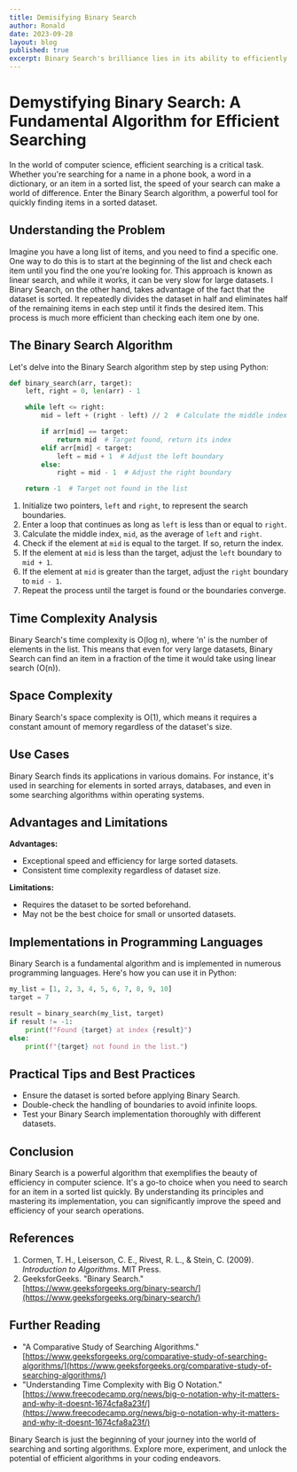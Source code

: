 ```yaml
---
title: Demisifying Binary Search
author: Ronald
date: 2023-09-28
layout: blog
published: true
excerpt: Binary Search's brilliance lies in its ability to efficiently reduce the search space by half in each iteration, resulting in a remarkably fast search process for large datasets.
---
```


# Demystifying Binary Search: A Fundamental Algorithm for Efficient Searching

In the world of computer science, efficient searching is a critical task. Whether you're searching for a name in a phone book, a word in a dictionary, or an item in a sorted list, the speed of your search can make a world of difference. Enter the Binary Search algorithm, a powerful tool for quickly finding items in a sorted dataset.

## Understanding the Problem

Imagine you have a long list of items, and you need to find a specific one. One way to do this is to start at the beginning of the list and check each item until you find the one you're looking for. This approach is known as linear search, and while it works, it can be very slow for large datasets.
l
Binary Search, on the other hand, takes advantage of the fact that the dataset is sorted. It repeatedly divides the dataset in half and eliminates half of the remaining items in each step until it finds the desired item. This process is much more efficient than checking each item one by one.

## The Binary Search Algorithm

Let's delve into the Binary Search algorithm step by step using Python:

```python
def binary_search(arr, target):
    left, right = 0, len(arr) - 1

    while left <= right:
        mid = left + (right - left) // 2  # Calculate the middle index

        if arr[mid] == target:
            return mid  # Target found, return its index
        elif arr[mid] < target:
            left = mid + 1  # Adjust the left boundary
        else:
            right = mid - 1  # Adjust the right boundary

    return -1  # Target not found in the list
```

1. Initialize two pointers, `left` and `right`, to represent the search boundaries.
2. Enter a loop that continues as long as `left` is less than or equal to `right`.
3. Calculate the middle index, `mid`, as the average of `left` and `right`.
4. Check if the element at `mid` is equal to the target. If so, return the index.
5. If the element at `mid` is less than the target, adjust the `left` boundary to `mid + 1`.
6. If the element at `mid` is greater than the target, adjust the `right` boundary to `mid - 1`.
7. Repeat the process until the target is found or the boundaries converge.

## Time Complexity Analysis

Binary Search's time complexity is O(log n), where 'n' is the number of elements in the list. This means that even for very large datasets, Binary Search can find an item in a fraction of the time it would take using linear search (O(n)).

## Space Complexity

Binary Search's space complexity is O(1), which means it requires a constant amount of memory regardless of the dataset's size.

## Use Cases

Binary Search finds its applications in various domains. For instance, it's used in searching for elements in sorted arrays, databases, and even in some searching algorithms within operating systems.

## Advantages and Limitations

**Advantages:**

- Exceptional speed and efficiency for large sorted datasets.
- Consistent time complexity regardless of dataset size.

**Limitations:**

- Requires the dataset to be sorted beforehand.
- May not be the best choice for small or unsorted datasets.

## Implementations in Programming Languages

Binary Search is a fundamental algorithm and is implemented in numerous programming languages. Here's how you can use it in Python:

```python
my_list = [1, 2, 3, 4, 5, 6, 7, 8, 9, 10]
target = 7

result = binary_search(my_list, target)
if result != -1:
    print(f"Found {target} at index {result}")
else:
    print(f"{target} not found in the list.")
```

## Practical Tips and Best Practices

- Ensure the dataset is sorted before applying Binary Search.
- Double-check the handling of boundaries to avoid infinite loops.
- Test your Binary Search implementation thoroughly with different datasets.

## Conclusion

Binary Search is a powerful algorithm that exemplifies the beauty of efficiency in computer science. It's a go-to choice when you need to search for an item in a sorted list quickly. By understanding its principles and mastering its implementation, you can significantly improve the speed and efficiency of your search operations.

## References

1. Cormen, T. H., Leiserson, C. E., Rivest, R. L., & Stein, C. (2009). _Introduction to Algorithms_. MIT Press.
2. GeeksforGeeks. "Binary Search." [https://www.geeksforgeeks.org/binary-search/](https://www.geeksforgeeks.org/binary-search/)

## Further Reading

- "A Comparative Study of Searching Algorithms." [https://www.geeksforgeeks.org/comparative-study-of-searching-algorithms/](https://www.geeksforgeeks.org/comparative-study-of-searching-algorithms/)
- "Understanding Time Complexity with Big O Notation." [https://www.freecodecamp.org/news/big-o-notation-why-it-matters-and-why-it-doesnt-1674cfa8a23f/](https://www.freecodecamp.org/news/big-o-notation-why-it-matters-and-why-it-doesnt-1674cfa8a23f/)

Binary Search is just the beginning of your journey into the world of searching and sorting algorithms. Explore more, experiment, and unlock the potential of efficient algorithms in your coding endeavors.
